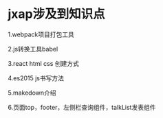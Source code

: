 # jxap涉及到知识点

1.webpack项目打包工具

2.js转换工具babel

3.react html css 创建方式 

4.es2015 js书写方法 

5.makedown介绍

6.页面top，footer，左侧栏查询组件，talkList发表组件
